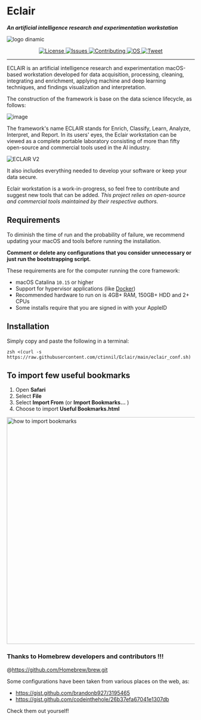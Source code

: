 # Eclair
***An artificial intelligence research and experimentation workstation***

![logo dinamic](https://user-images.githubusercontent.com/69745175/113580971-2139d680-962f-11eb-8e72-da26b102f994.gif)

<p align="center">
  <a href="https://github.com/ctinnil/Eclaire/blob/master/LICENSE">
      <img src="https://img.shields.io/github/license/ctinnil/Eclair" alt="License">
  </a>
  <a href="https://github.com/ctinnil/Eclair/issues">
    <img src="https://img.shields.io/github/issues/ctinnil/Eclair" alt="Issues">
  </a>
  <a href="https://github.com/ctinnil/Eclair/pulls">
      <img src="https://img.shields.io/badge/contributions-welcome-brightgreen" alt="Contributing">
  </a>
  <a href="https://www.apple.com/macos/big-sur/">
      <img src="https://img.shields.io/badge/OS-macOS-brightgreen" alt="OS">
  </a>
  <a href="https://twitter.com/intent/tweet?text=Eclair+-+macOS+framework+for+AI+research+and+experimentation&amp;url=https%3A%2F%2Fgithub.com%2Fctinnil%2FEclair.git&amp;via=ctinnil">
      <img src="https://img.shields.io/twitter/url?url=https%3A%2F%2Fgithub.com%2Fctinnil%2FEclair.git" alt="Tweet">
  </a>
</p>

---

ECLAIR is an artificial intelligence research and experimentation macOS-based workstation developed for data acquisition, processing, cleaning, integrating and enrichment, applying machine and deep learning techniques, and findings visualization and interpretation. 

The construction of the framework is base on the data science lifecycle, as follows:

![image](https://user-images.githubusercontent.com/69745175/113582409-02d4da80-9631-11eb-89db-f312241ef15f.png)

The framework's name ECLAIR stands for Enrich, Classify, Learn, Analyze, Interpret, and Report. In its users' eyes, the Eclair workstation can be viewed as a complete portable laboratory consisting of more than fifty open-source and commercial tools used in the AI industry.

![ECLAIR V2](https://user-images.githubusercontent.com/69745175/113580838-f5b6ec00-962e-11eb-94d2-69c69ed19860.png)

It also includes everything needed to develop your software or keep your data secure.

Eclair workstation is a work-in-progress, so feel free to contribute and suggest new tools that can be added. 
*This project relies on open-source and commercial tools maintained by their respective authors.*

Requirements 
-----
To diminish the time of run and the probability of failure, we recommend updating your macOS and tools before running the installation. 

**Comment or delete any configurations that you consider unnecessary or just run the bootstrapping script.**

These requirements are for the computer running the core framework:
* macOS Catalina `10.15` or higher
* Support for hypervisor applications (like [Docker](https://docs.docker.com/docker-for-mac/install/))
* Recommended hardware to run on is 4GB+ RAM, 150GB+ HDD and 2+ CPUs
* Some installs require that you are signed in with your AppleID

Installation 
-----
Simply copy and paste the following in a terminal:
```
zsh <(curl -s https://raw.githubusercontent.com/ctinnil/Eclair/main/eclair_conf.sh)
```

To import few useful bookmarks 
----
1. Open **Safari**
2. Select **File**
3. Select **Import From** (or **Import Bookmarks...** )
4. Choose to import **Useful Bookmarks.html**

<img width="606" alt="how to import bookmarks" src="https://user-images.githubusercontent.com/69745175/114000179-6e05f300-9863-11eb-9064-a4b426daf862.png">

### Thanks to Homebrew developers and contributors !!!
@https://github.com/Homebrew/brew.git

Some configurations have been taken from various places on the web, as:
- https://gist.github.com/brandonb927/3195465
- https://gist.github.com/codeinthehole/26b37efa67041e1307db

Check them out yourself!
